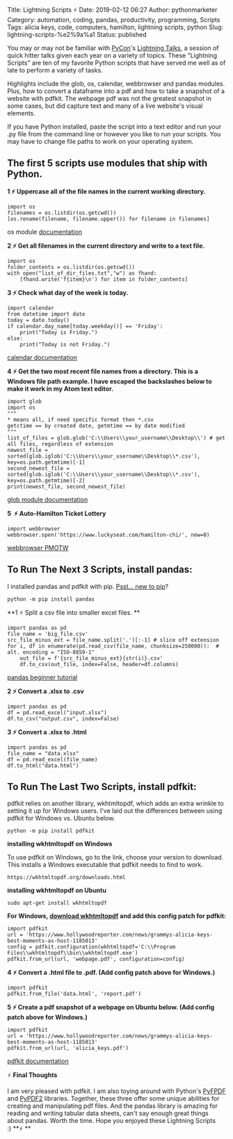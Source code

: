 Title: Lightning Scripts ⚡
Date: 2019-02-12 06:27
Author: pythonmarketer
Category: automation, coding, pandas, productivity, programming, Scripts
Tags: alicia keys, code, computers, hamilton, lightning scripts, python
Slug: lightning-scripts-%e2%9a%a1
Status: published

You may or may not be familiar with [PyCon](https://www.youtube.com/channel/UCsX05-2sVSH7Nx3zuk3NYuQ)'s [Lightning Talks](https://pyvideo.org/pycon-us-2010/pycon-2010--plenary--saturday-evening-lightning-t.html), a session of quick hitter talks given each year on a variety of topics. These "Lightning Scripts" are ten of my favorite Python scripts that have served me well as of late to perform a variety of tasks.

Highlights include the glob, os, calendar, webbrowser and pandas modules. Plus, how to convert a dataframe into a pdf and how to take a snapshot of a website with pdfkit. The webpage pdf was not the greatest snapshot in some cases, but did capture text and many of a live website's visual elements.

If you have Python installed, paste the script into a text editor and run your .py file from the command line or however you like to run your scripts. You may have to change file paths to work on your operating system.

## The first 5 scripts use modules that ship with Python.

**1 ⚡ Uppercase all of the file names in the current working directory.**

    import os
    filenames = os.listdir(os.getcwd())
    [os.rename(filename, filename.upper()) for filename in filenames]

os module [documentation](https://docs.python.org/3/library/os.html#os.rename)

**2 ⚡ Get all filenames in the current directory and write to a text file.**

    import os
    folder_contents = os.listdir(os.getcwd())
    with open("list_of_dir_files.txt","w") as fhand:
        [fhand.write('f{item}\n') for item in folder_contents]

**3 ⚡ Check what day of the week is today.**

    import calendar
    from datetime import date
    today = date.today() 
    if calendar.day_name[today.weekday()] == 'Friday': 
        print("Today is Friday.") 
    else: 
        print("Today is not Friday.")

[calendar documentation](https://docs.python.org/3/library/calendar.html)

**4 ⚡ Get the two most recent file names from a directory. This is a Windows file path example. I have escaped the backslashes below to make it work in my Atom text editor.**

    import glob
    import os
    """
    * means all, if need specific format then *.csv
    getctime == by created date, getmtime == by date modified
    """
    list_of_files = glob.glob('C:\\Users\\your_username\\Desktop\\') # get all files, regardless of extension 
    newest_file = sorted(glob.iglob('C:\\Users\\your_username\\Desktop\\*.csv'), key=os.path.getmtime)[-1]
    second_newest_file = sorted(glob.iglob('C:\\Users\\your_username\\Desktop\\*.csv'), key=os.path.getmtime)[-2] 
    print(newest_file, second_newest_file)

[glob module documentation](https://docs.python.org/3/library/glob.html#glob.iglob)

**5  ⚡ Auto-Hamilton Ticket Lottery**

<div>

    import webbrowser
    webbrowser.open('https://www.luckyseat.com/hamilton-chi/', new=0)

</div>

[webbrowser PMOTW](https://pymotw.com/3/webbrowser/)

## To Run The Next 3 Scripts, install pandas:

I installed pandas and pdfkit with pip. [Psst... new to pip](https://pythonmarketer.wordpress.com/2018/01/20/how-to-python-pip-install-new-libraries/)?

    python -m pip install pandas

**1 ⚡ Split a csv file into smaller excel files. **

    import pandas as pd
    file_name = 'big_file.csv'
    src_file_minus_ext = file_name.split('.')[:-1] # slice off extension
    for i, df in enumerate(pd.read_csv(file_name, chunksize=250000)):  # alt. encoding = "ISO-8859-1"
        out_file = f'{src_file_minus_ext}{str(i)}.csv'
        df.to_csv(out_file, index=False, header=df.columns)

[pandas beginner tutorial](https://www.youtube.com/watch?v=5JnMutdy6Fw)

**2 ⚡ Convert a .xlsx to .csv**

    import pandas as pd
    df = pd.read_excel("input.xlsx")
    df.to_csv("output.csv", index=False)

**3 ⚡ Convert a .xlsx to .html**

    import pandas as pd
    file_name = "data.xlsx"
    df = pd.read_excel(file_name)
    df.to_html("data.html")

## To Run The Last Two Scripts, install pdfkit:

pdfkit relies on another library, wkhtmltopdf, which adds an extra wrinkle to setting it up for Windows users. I've laid out the differences between using pdfkit for Windows vs. Ubuntu below.

    python -m pip install pdfkit

**installing wkhtmltopdf on Windows**

To use pdfkit on Windows, go to the link, choose your version to download. This installs a Windows executable that pdfkit needs to find to work.

    https://wkhtmltopdf.org/downloads.html

**installing wkhtmltopdf on Ubuntu**

    sudo apt-get install wkhtmltopdf

<div>

**For Windows, [download wkhtmltopdf](https://wkhtmltopdf.org/downloads.html) and add this config patch for pdfkit:**

</div>

    import pdfkit
    url = 'https://www.hollywoodreporter.com/news/grammys-alicia-keys-best-moments-as-host-1185013'
    config = pdfkit.configuration(wkhtmltopdf='C:\\Program Files\\wkhtmltopdf\\bin\\wkhtmltopdf.exe')
    pdfkit.from_url(url, 'webpage.pdf', configuration=config)

**4 ⚡ Convert a .html file to .pdf. (Add config patch above for Windows.)**

    import pdfkit
    pdfkit.from_file('data.html', 'report.pdf')

**5 ⚡ Create a pdf snapshot of a webpage on Ubuntu below. (Add config patch above for Windows.)**

    import pdfkit
    url = 'https://www.hollywoodreporter.com/news/grammys-alicia-keys-best-moments-as-host-1185013'
    pdfkit.from_url(url, 'alicia_keys.pdf')

<div>

</div>

<div>

[pdfkit documentation](https://pypi.org/project/pdfkit/)  
  

</div>

<div>

</div>

<div>

</div>

⚡ **Final Thoughts**

I am very pleased with pdfkit. I am also toying around with Python's [PyFPDF](https://pyfpdf.readthedocs.io/en/latest/index.html) and [PyPDF2](https://pythonhosted.org/PyPDF2/) libraries. Together, these three offer some unique abilities for creating and manipulating pdf files. And the pandas library is amazing for reading and writing tabular data sheets, can't say enough great things about pandas. Worth the time. Hope you enjoyed these Lightning Scripts :) **⚡ **
